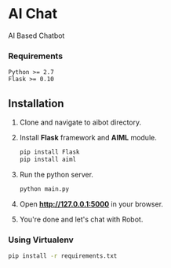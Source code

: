 # AI Chat
AI Based Chatbot

### Requirements
    Python >= 2.7
    Flask >= 0.10

## Installation

1. Clone and navigate to aibot directory.

2. Install **Flask** framework and **AIML** module.
    ```bash
    pip install Flask
    pip install aiml
    ```

3. Run the python server.
    ```bash
    python main.py
    ```
4. Open **http://127.0.0.1:5000** in your browser.

5. You're done and let's chat with Robot.

### Using Virtualenv

```bash
pip install -r requirements.txt
```
